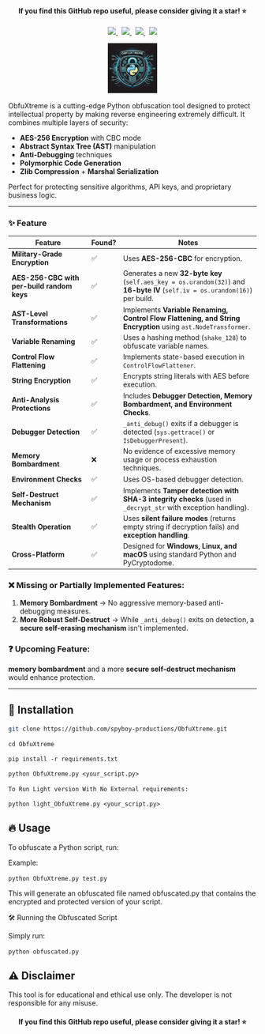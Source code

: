 <h4 align="center"> If you find this GitHub repo useful, please consider giving it a star! ⭐️ </h4> 
<p align="center">
    <a href="https://spyboy.in/twitter">
      <img src="https://img.shields.io/badge/-TWITTER-black?logo=twitter&style=for-the-badge">
    </a>
    &nbsp;
    <a href="https://spyboy.in/">
      <img src="https://img.shields.io/badge/-spyboy.in-black?logo=google&style=for-the-badge">
    </a>
    &nbsp;
    <a href="https://spyboy.blog/">
      <img src="https://img.shields.io/badge/-spyboy.blog-black?logo=wordpress&style=for-the-badge">
    </a>
    &nbsp;
    <a href="https://spyboy.in/Discord">
      <img src="https://img.shields.io/badge/-Discord-black?logo=discord&style=for-the-badge">
    </a>
  
</p>

<p align="center">
  <img width="20%" src="https://github.com/spyboy-productions/ObfuXtreme/blob/main/logo_ObfuXtreme.jpg" />
</p>


ObfuXtreme is a cutting-edge Python obfuscation tool designed to protect intellectual property by making reverse engineering extremely difficult. It combines multiple layers of security:

- **AES-256 Encryption** with CBC mode
- **Abstract Syntax Tree (AST)** manipulation
- **Anti-Debugging** techniques
- **Polymorphic Code Generation**
- **Zlib Compression** + **Marshal Serialization**

Perfect for protecting sensitive algorithms, API keys, and proprietary business logic.

---

### ✨ Feature 

| Feature | Found? | Notes |
|---------|--------|-------|
| **Military-Grade Encryption** | ✅ | Uses **AES-256-CBC** for encryption. |
| **AES-256-CBC with per-build random keys** | ✅ | Generates a new **32-byte key** (`self.aes_key = os.urandom(32)`) and **16-byte IV** (`self.iv = os.urandom(16)`) per build. |
| **AST-Level Transformations** | ✅ | Implements **Variable Renaming, Control Flow Flattening, and String Encryption** using `ast.NodeTransformer`. |
| **Variable Renaming** | ✅ | Uses a hashing method (`shake_128`) to obfuscate variable names. |
| **Control Flow Flattening** | ✅ | Implements state-based execution in `ControlFlowFlattener`. |
| **String Encryption** | ✅ | Encrypts string literals with AES before execution. |
| **Anti-Analysis Protections** | ✅ | Includes **Debugger Detection, Memory Bombardment, and Environment Checks**. |
| **Debugger Detection** | ✅ | `_anti_debug()` exits if a debugger is detected (`sys.gettrace()` or `IsDebuggerPresent`). |
| **Memory Bombardment** | ❌ | No evidence of excessive memory usage or process exhaustion techniques. |
| **Environment Checks** | ✅ | Uses OS-based debugger detection. |
| **Self-Destruct Mechanism** | ✅ | Implements **Tamper detection with SHA-3 integrity checks** (used in `_decrypt_str` with exception handling). |
| **Stealth Operation** | ✅ | Uses **silent failure modes** (returns empty string if decryption fails) and **exception handling**. |
| **Cross-Platform** | ✅ | Designed for **Windows, Linux, and macOS** using standard Python and PyCryptodome. |

### ❌ Missing or Partially Implemented Features:
1. **Memory Bombardment** → No aggressive memory-based anti-debugging measures.
2. **More Robust Self-Destruct** → While `_anti_debug()` exits on detection, a **secure self-erasing mechanism** isn't implemented.

### ❓ Upcoming Feature:
**memory bombardment** and a more **secure self-destruct mechanism** would enhance protection.

---

## 📖 Installation
```bash
git clone https://github.com/spyboy-productions/ObfuXtreme.git
```
```
cd ObfuXtreme
```
```
pip install -r requirements.txt
```
```
python ObfuXtreme.py <your_script.py>
```
`To Run Light version With No External requirements:`
```
python light_ObfuXtreme.py <your_script.py>
```
## 🔥 Usage

To obfuscate a Python script, run:

Example:

`python ObfuXtreme.py test.py`

This will generate an obfuscated file named obfuscated.py that contains the encrypted and protected version of your script.

🛠️ Running the Obfuscated Script

Simply run:

`python obfuscated.py`

## ⚠️ Disclaimer

This tool is for educational and ethical use only. The developer is not responsible for any misuse.

<h4 align="center"> If you find this GitHub repo useful, please consider giving it a star! ⭐️ </h4> 
